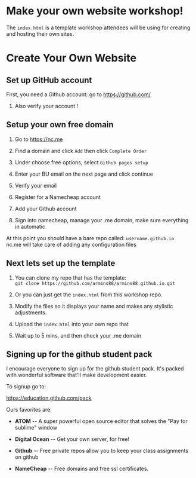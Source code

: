 # Make your own website workshop!

The `index.html` is a template workshop attendees will be using for creating and hosting their own sites. 


# Create Your Own Website

## Set up GitHub account
 First, you need a Github account: go to https://github.com/

1. Also verify your account !

## Setup your own free domain

1. Go to https://nc.me

2. Find a domain and click `Add` then click `Complete Order`

3. Under choose free options, select `Github pages setup `

4. Enter your BU email on the next page and click continue

5. Verify your email 

6. Register for a Namecheap account

7. Add your Github account

8. Sign into namecheap, manage your .me domain, make sure everything in automatic

At this point you should have a bare repo called: `username.github.io`
<br /> nc.me will take care of adding any configuration files


## Next lets set up the template

1. You can clone my repo that has the template: <br />
 `git clone https://github.com/armins88/armins88.github.io.git`

2. Or you can just get the `index.html` from this workshop repo. 

3. Modify the files so it displays your name and makes any stylistic adjustments.

4. Upload the `index.html` into your own repo that 

5. Wait up to 5 mins, and then check your .me domain


## Signing up for the github student pack

I encourage everyone to sign up for the github student pack. It's packed with wonderful software that'll make development easier.

To signup go to:

https://education.github.com/pack

Ours favorites are:

* **ATOM** -- A super powerful open source editor that solves the "Pay for sublime" window

* **Digital Ocean** -- Get your own server, for free!

* **Github** -- Free private repos allow you to keep your class assignments on github

* **NameCheap** -- Free domains and free ssl certificates. 

